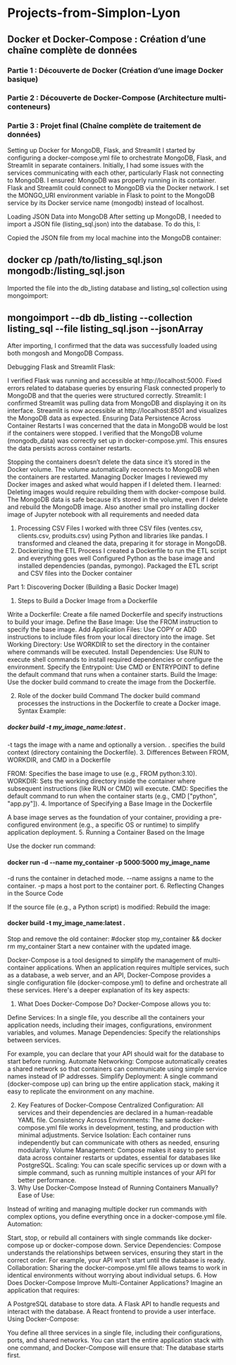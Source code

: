# Projects-from-Simplon-Lyon
## Docker et Docker-Compose : Création d’une chaîne complète de données
### Partie 1 : Découverte de Docker (Création d’une image Docker basique)
### Partie 2 : Découverte de Docker-Compose (Architecture multi-conteneurs)
### Partie 3 : Projet final (Chaîne complète de traitement de données)



Setting up Docker for MongoDB, Flask, and Streamlit
I started by configuring a docker-compose.yml file to orchestrate MongoDB, Flask, and Streamlit in separate containers. Initially, I had some issues with the services communicating with each other, particularly Flask not connecting to MongoDB.
I ensured:
MongoDB was properly running in its container.
Flask and Streamlit could connect to MongoDB via the Docker network.
I set the MONGO_URI environment variable in Flask to point to the MongoDB service by its Docker service name (mongodb) instead of localhost.


Loading JSON Data into MongoDB
After setting up MongoDB, I needed to import a JSON file (listing_sql.json) into the database. To do this, I:

Copied the JSON file from my local machine into the MongoDB container:

## docker cp /path/to/listing_sql.json mongodb:/listing_sql.json
Imported the file into the db_listing database and listing_sql collection using mongoimport:

## mongoimport --db db_listing --collection listing_sql --file listing_sql.json --jsonArray
After importing, I confirmed that the data was successfully loaded using both mongosh and MongoDB Compass.

Debugging Flask and Streamlit
Flask:

I verified Flask was running and accessible at http://localhost:5000.
Fixed errors related to database queries by ensuring Flask connected properly to MongoDB and that the queries were structured correctly.
Streamlit:
I confirmed Streamlit was pulling data from MongoDB and displaying it on its interface.
Streamlit is now accessible at http://localhost:8501 and visualizes the MongoDB data as expected.
Ensuring Data Persistence Across Container Restarts
I was concerned that the data in MongoDB would be lost if the containers were stopped. I verified that the MongoDB volume (mongodb_data) was correctly set up in docker-compose.yml. This ensures the data persists across container restarts.


Stopping the containers doesn’t delete the data since it’s stored in the Docker volume.
The volume automatically reconnects to MongoDB when the containers are restarted.
Managing Docker Images
I reviewed my Docker images and asked what would happen if I deleted them. I learned:
Deleting images would require rebuilding them with docker-compose build.
The MongoDB data is safe because it’s stored in the volume, even if I delete and rebuild the MongoDB image.
Also another small pro  installing docker image of Jupyter notebook with all requirements and needed data
1. Processing CSV Files
I worked with three CSV files (ventes.csv, clients.csv, produits.csv) using Python and libraries like pandas. I transformed and cleaned the data, preparing it for storage in MongoDB.
2. Dockerizing the ETL Process
I created a Dockerfile to run the ETL script and everything goes well
Configured Python as the base image and installed dependencies (pandas, pymongo).
Packaged the ETL script and CSV files into the Docker container



Part 1: Discovering Docker (Building a Basic Docker Image)
1. Steps to Build a Docker Image from a Dockerfile

Write a Dockerfile: Create a file named Dockerfile and specify instructions to build your image.
Define the Base Image: Use the FROM instruction to specify the base image.
Add Application Files: Use COPY or ADD instructions to include files from your local directory into the image.
Set Working Directory: Use WORKDIR to set the directory in the container where commands will be executed.
Install Dependencies: Use RUN to execute shell commands to install required dependencies or configure the environment.
Specify the Entrypoint: Use CMD or ENTRYPOINT to define the default command that runs when a container starts.
Build the Image: Use the docker build command to create the image from the Dockerfile.

2. Role of the docker build Command
The docker build command processes the instructions in the Dockerfile to create a Docker image.
Syntax Example:
##### docker build -t my_image_name:latest .
-t tags the image with a name and optionally a version.
. specifies the build context (directory containing the Dockerfile).
3. Differences Between FROM, WORKDIR, and CMD in a Dockerfile

FROM: Specifies the base image to use (e.g., FROM python:3.10).
WORKDIR: Sets the working directory inside the container where subsequent instructions (like RUN or CMD) will execute.
CMD: Specifies the default command to run when the container starts (e.g., CMD ["python", "app.py"]).
4. Importance of Specifying a Base Image in the Dockerfile

A base image serves as the foundation of your container, providing a pre-configured environment (e.g., a specific OS or runtime) to simplify application deployment.
5. Running a Container Based on the Image

Use the docker run command:
#### docker run -d --name my_container -p 5000:5000 my_image_name
-d runs the container in detached mode.
--name assigns a name to the container.
-p maps a host port to the container port.
6. Reflecting Changes in the Source Code

If the source file (e.g., a Python script) is modified:
Rebuild the image:
#### docker build -t my_image_name:latest .
Stop and remove the old container:
#docker stop my_container && docker rm my_container
Start a new container with the updated image.




Docker-Compose is a tool designed to simplify the management of multi-container applications. When an application requires multiple services, such as a database, a web server, and an API, Docker-Compose provides a single configuration file (docker-compose.yml) to define and orchestrate all these services. Here's a deeper explanation of its key aspects:

1. What Does Docker-Compose Do?
Docker-Compose allows you to:

Define Services: In a single file, you describe all the containers your application needs, including their images, configurations, environment variables, and volumes.
Manage Dependencies: Specify the relationships between services. 

For example, you can declare that your API should wait for the database to start before running.
Automate Networking: 
Compose automatically creates a shared network so that containers can communicate using simple service names instead of IP addresses.
Simplify Deployment: 
A single command (docker-compose up) can bring up the entire application stack, making it easy to replicate the environment on any machine.

2. Key Features of Docker-Compose
Centralized Configuration: All services and their dependencies are declared in a human-readable YAML file.
Consistency Across Environments:
 The same docker-compose.yml file works in development, testing, and production with minimal adjustments.
Service Isolation:
Each container runs independently but can communicate with others as needed, ensuring modularity.
Volume Management:
Compose makes it easy to persist data across container restarts or updates, essential for databases like PostgreSQL.
Scaling:
You can scale specific services up or down with a simple command, such as running multiple instances of your API for better performance.
4. Why Use Docker-Compose Instead of Running Containers Manually?
Ease of Use:

Instead of writing and managing multiple docker run commands with complex options, you define everything once in a docker-compose.yml file.
Automation: 

Start, stop, or rebuild all containers with single commands like docker-compose up or docker-compose down.
Service Dependencies: Compose understands the relationships between services, ensuring they start in the correct order. For example, your API won’t start until the database is ready.
Collaboration: Sharing the docker-compose.yml file allows teams to work in identical environments without worrying about individual setups.
6. How Does Docker-Compose Improve Multi-Container Applications?
Imagine an application that requires:

A PostgreSQL database to store data.
A Flask API to handle requests and interact with the database.
A React frontend to provide a user interface.
Using Docker-Compose:

You define all three services in a single file, including their configurations, ports, and shared networks.
You can start the entire application stack with one command, and Docker-Compose will ensure that:
The database starts first.
